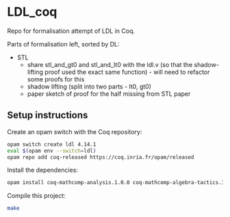 # LDL_coq

Repo for formalisation attempt of LDL in Coq. 

Parts of formalisation left, sorted by DL:
- STL
  + share stl_and_gt0 and stl_and_lt0 with the ldl.v (so that the shadow-lifting proof used the exact same function) - will need to refactor some proofs for this
  + shadow lifting (split into two parts - lt0, gt0)
  + paper sketch of proof for the half missing from STL paper


## Setup instructions

Create an opam switch with the Coq repository:
```sh
opam switch create ldl 4.14.1
eval $(opam env --switch=ldl)
opam repo add coq-released https://coq.inria.fr/opam/released
```

Install the dependencies:

```sh
opam install coq-mathcomp-analysis.1.0.0 coq-mathcomp-algebra-tactics.1.2.3
```

Compile this project:

```sh
make
```
